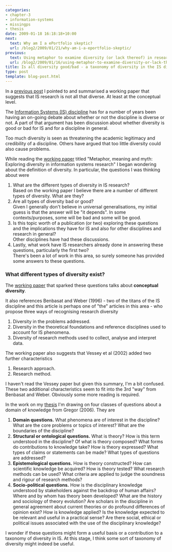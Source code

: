 ```yaml
---
categories:
- chapter-3
- information-systems
- missingps
- thesis
date: 2009-01-18 16:18:18+10:00
next:
  text: Why am I a ePortfolio skeptic?
  url: /blog2/2009/01/21/why-am-i-a-eportfolio-skeptic/
previous:
  text: Using metaphor to examine diversity (or lack thereof) in research
  url: /blog2/2009/01/16/using-metaphor-to-examine-diversity-or-lack-thereof-in-research/
title: Is all diversity good/bad - a taxonomy of diversity in the IS discipline
type: post
template: blog-post.html
---
```

In a [previous post](/blog2/2009/01/16/using-metaphor-to-examine-diversity-or-lack-thereof-in-research/) I pointed to and summarised a working paper that suggests that IS research is not all that diverse. At least at the conceptual level.

The [Information Systems (IS) discipline](http://isworld.org/) has for a number of years been having an on-going debate about whether or not the discipline is diverse or not. A part of that argument has been discussion about whether diversity is good or bad for IS and for a discipline in general.

Too much diversity is seen as threatening the academic legitimacy and credibility of a discipline. Others have argued that too little diversity could also cause problems.

While reading the [working paper](http://emergentresearchers.wordpress.com/2009/01/16/metaphor-meaning-and-myth-exploring-diversity-in-information-systems-research/) titled "Metaphor, meaning and myth: Exploring diversity in information systems research" I began wondering about the definition of diversity. In particular, the questions I was thinking about were

1. What are the different types of diversity in IS research?  
    Based on the working paper I believe there are a number of different types of diversity. What are they?
2. Are all types of diversity bad or good?  
    Given I generally don't believe in universal generalisations, my initial guess is that the answer will be "it depends". In some contexts/purposes, some will be bad and some will be good.
3. Is this topic worth of a publication (or two) exploring these questions and the implications they have for IS and also for other disciplines and research in general?  
    Other disciplines have had these discussions.
4. Lastly, what work have IS researchers already done in answering these questions, particularly the first two?  
    There's been a lot of work in this area, so surely someone has provided some answers to these questions.

### What different types of diversity exist?

The [working paper](http://emergentresearchers.wordpress.com/2009/01/16/metaphor-meaning-and-myth-exploring-diversity-in-information-systems-research/) that sparked these questions talks about **conceptual diversity**.

It also references Benbasat and Weber (1996) - two of the titans of the IS discipline and this article is perhaps one of "the" articles in this area - who propose three ways of recognising research diversity

1. Diversity in the problems addressed.
2. Diversity in the theoretical foundations and reference disciplines used to account for IS phenomena.
3. Diversity of research methods used to collect, analyse and interpret data.

The working paper also suggests that Vessey et al (2002) added two further characteristics

1. Research approach.
2. Research method.

I haven't read the Vessey paper but given this summary, I'm a bit confused. These two additional characteristics seem to fit into the 3rd "way" from Benbasat and Weber. Obviously some more reading is required.

In the work on my [thesis](/blog2/research/phd-thesis/) I'm drawing on four classes of questions about a domain of knowledge from Gregor (2006). They are

1. **Domain questions.** What phenomena are of interest in the discipline? What are the core problems or topics of interest? What are the boundaries of the discipline?
2. **Structural or ontological questions.** What is theory? How is this term understood in the discipline? Of what is theory composed? What forms do contributions to knowledge take? How is theory expressed? What types of claims or statements can be made? What types of questions are addressed?
3. **Epistemological questions.** How is theory constructed? How can scientific knowledge be acquired? How is theory tested? What research methods can be used? What criteria are applied to judge the soundness and rigour of research methods?
4. **Socio-political questions.** How is the disciplinary knowledge understood by stakeholders against the backdrop of human affairs? Where and by whom has theory been developed? What are the history and sociology of theory evolution? Are scholars in the discipline in general agreement about current theories or do profound differences of opinion exist? How is knowledge applied? Is the knowledge expected to be relevant and useful in a practical sense? Are there social, ethical or political issues associated with the use of the disciplinary knowledge?

I wonder if these questions might form a useful basis or a contribution to a taxonomy of diversity in IS. At this stage, I think some sort of taxonomy of diversity might indeed be useful.